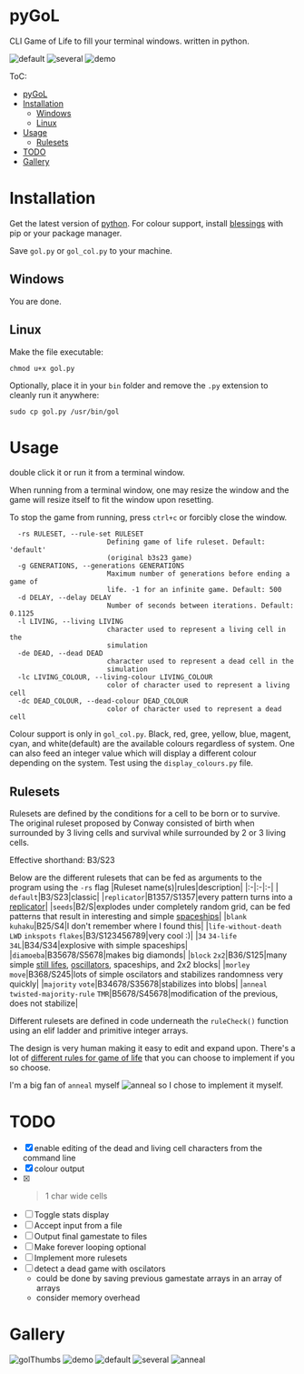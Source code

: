 # pyGoL
CLI Game of Life to fill your terminal windows. written in python.

![default](./images/default.png)
![several](./images/several.png)
![demo](./images/colour_wide_cell_demo.png)

ToC:
- [pyGoL](#pygol)
- [Installation](#installation)
  - [Windows](#windows)
  - [Linux](#linux)
- [Usage](#usage)
  - [Rulesets](#rulesets)
- [TODO](#todo)
- [Gallery](#gallery)


# Installation

Get the latest version of [python](https://www.python.org/).
For colour support, install [blessings](https://github.com/erikrose/blessings) with pip or your package manager.

Save `gol.py` or `gol_col.py` to your machine.

## Windows

You are done.

## Linux

Make the file executable:
```
chmod u+x gol.py
```

Optionally,
place it in your `bin` folder and remove the `.py` extension to cleanly run it anywhere:
```
sudo cp gol.py /usr/bin/gol
```

# Usage
double click it or run it from a terminal window.

When running from a terminal window, one may resize the window and the game will resize itself to fit the window upon resetting.

To stop the game from running, press `ctrl+c` or forcibly close the window.

```
  -rs RULESET, --rule-set RULESET
                        Defining game of life ruleset. Default: 'default'
                        (original b3s23 game)
  -g GENERATIONS, --generations GENERATIONS
                        Maximum number of generations before ending a game of
                        life. -1 for an infinite game. Default: 500
  -d DELAY, --delay DELAY
                        Number of seconds between iterations. Default: 0.1125
  -l LIVING, --living LIVING
                        character used to represent a living cell in the
                        simulation
  -de DEAD, --dead DEAD
                        character used to represent a dead cell in the
                        simulation
  -lc LIVING_COLOUR, --living-colour LIVING_COLOUR
                        color of character used to represent a living cell
  -dc DEAD_COLOUR, --dead-colour DEAD_COLOUR
                        color of character used to represent a dead cell
```

Colour support is only in `gol_col.py`. Black, red, gree, yellow, blue, magent, cyan, and white(default) are the available colours regardless of system.
One can also feed an integer value which will display a different colour depending on the system. Test using the `display_colours.py` file.

## Rulesets

Rulesets are defined by the conditions for a cell to be born or to survive. The original ruleset proposed by Conway consisted of birth when surrounded by 3 living cells and survival while surrounded by 2 or 3 living cells.

Effective shorthand: B3/S23

Below are the different rulesets that can be fed as arguments to the program using the `-rs` flag
|Ruleset name(s)|rules|description|
|:-|:-|:-|
|` ` `default`|B3/S23|classic|
|`replicator`|B1357/S1357|every pattern turns into a [replicator](https://conwaylife.com/wiki/Replicator)|
|`seeds`|B2/S|explodes under completely random grid, can be fed patterns that result in interesting and simple [spaceships](https://conwaylife.com/wiki/Spaceship)|
|`blank` `kuhaku`|B25/S4|I don't remember where I found this|
|`life-without-death` `LWD` `inkspots` `flakes`|B3/S123456789|very cool :)|
|`34` `34-life` `34L`|B34/S34|explosive with simple spaceships|
|`diamoeba`|B35678/S5678|makes big diamonds|
|`block` `2x2`|B36/S125|many simple [still lifes](https://conwaylife.com/wiki/Still_life), [oscillators](https://conwaylife.com/wiki/Oscillator), spaceships, and 2x2 blocks|
|`morley` `move`|B368/S245|lots of simple oscilators and stabilizes randomness very quickly|
|`majority` `vote`|B34678/S35678|stabilizes into blobs|
|`anneal` `twisted-majority-rule` `TMR`|B5678/S45678|modification of the previous, does not stabilize|

Different rulesets are defined in code underneath the `ruleCheck()` function using an elif ladder and primitive integer arrays.

The design is very human making it easy to edit and expand upon. There's a lot of [different rules for game of life](https://conwaylife.com/wiki/List_of_Life-like_rules) that you can choose to implement if you so choose.

I'm a big fan of `anneal` myself
![anneal](./images/anneal.png)
so I chose to implement it myself.

# TODO
 - [x] enable editing of the dead and living cell characters from the command line
 - [x] colour output
 - [x] >1 char wide cells
 - [ ] Toggle stats display
 - [ ] Accept input from a file
 - [ ] Output final gamestate to files
 - [ ] Make forever looping optional
 - [ ] Implement more rulesets
 - [ ] detect a dead game with oscilators
   - could be done by saving previous gamestate arrays in an array of arrays
   - consider memory overhead

# Gallery

![golThumbs](./images/golThumbs.png)
![demo](./images/colour_wide_cell_demo.png)
![default](./images/default.png)
![several](./images/several.png)
![anneal](./images/anneal.png)
